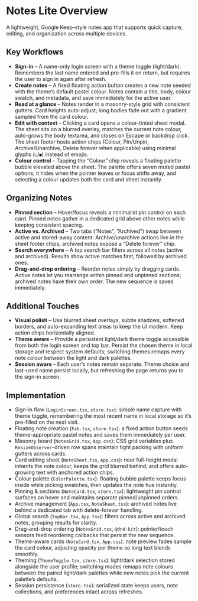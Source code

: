 # Notes Lite Overview

A lightweight, Google Keep–style notes app that supports quick capture, editing, and organization across multiple devices.

## Key Workflows
- **Sign-in** – A name-only login screen with a theme toggle (light/dark). Remembers the last name entered and pre-fills it on return, but requires the user to sign in again after refresh.
- **Create notes** – A fixed floating action button creates a new note seeded with the theme’s default pastel colour. Notes contain a title, body, colour swatch, and metadata, and save immediately for the active user.
- **Read at a glance** – Notes render in a masonry-style grid with consistent gutters. Card heights auto-adjust; long bodies fade out with a gradient sampled from the card colour.
- **Edit with context** – Clicking a card opens a colour-tinted sheet modal. The sheet sits on a blurred overlay, matches the current note colour, auto-grows the body textarea, and closes on Escape or backdrop click. The sheet footer hosts action chips (Colour, Pin/Unpin, Archive/Unarchive, Delete forever when applicable) using minimal glyphs (`○`/`●`) instead of emojis.
- **Colour control** – Tapping the “Colour” chip reveals a floating palette bubble elevated above the sheet. The palette offers seven muted pastel options; it hides when the pointer leaves or focus shifts away, and selecting a colour updates both the card and sheet instantly.

## Organizing Notes
- **Pinned section** – Hover/focus reveals a minimalist pin control on each card. Pinned notes gather in a dedicated grid above other notes while keeping consistent spacing.
- **Active vs. Archived** – Two tabs (“Notes”, “Archived”) swap between active and stored-away content. Archive/unarchive actions live in the sheet footer chips; archived notes expose a “Delete forever” chip.
- **Search everywhere** – A top search bar filters across all notes (active and archived). Results show active matches first, followed by archived ones.
- **Drag-and-drop ordering** – Reorder notes simply by dragging cards. Active notes let you rearrange within pinned and unpinned sections; archived notes have their own order. The new sequence is saved immediately.

## Additional Touches
- **Visual polish** – Use blurred sheet overlays, subtle shadows, softened borders, and auto-expanding text areas to keep the UI modern. Keep action chips horizontally aligned.
- **Theme aware** – Provide a persistent light/dark theme toggle accessible from both the login screen and top bar. Persist the chosen theme in local storage and respect system defaults; switching themes remaps every note colour between the light and dark palettes.
- **Session aware** – Each user’s notes remain separate. Theme choice and last-used name persist locally, but refreshing the page returns you to the sign-in screen.

## Implementation
- Sign-in flow (`LoginScreen.tsx`, `store.tsx`): simple name capture with theme toggle, remembering the most recent name in local storage so it’s pre-filled on the next visit.
- Floating note creation (`Fab.tsx`, `store.tsx`): a fixed action button seeds theme-appropriate pastel notes and saves them immediately per user.
- Masonry board (`NotesGrid.tsx`, `App.css`): CSS grid variables plus `ResizeObserver`-driven row spans maintain tight packing with uniform gutters across cards.
- Card editing sheet (`NoteSheet.tsx`, `App.css`): near full-height modal inherits the note colour, keeps the grid blurred behind, and offers auto-growing text with anchored action chips.
- Colour palette (`ColorPalette.tsx`): floating bubble palette keeps focus inside while picking swatches, then updates the note hue instantly.
- Pinning & sections (`NoteCard.tsx`, `store.tsx`): lightweight pin control surfaces on hover and maintains separate pinned/unpinned orders.
- Archive management (`App.tsx`, `NoteSheet.tsx`): archived notes live behind a dedicated tab with delete-forever handling.
- Global search (`TopBar.tsx`, `App.tsx`): filters across active and archived notes, grouping results for clarity.
- Drag-and-drop ordering (`NotesGrid.tsx`, `@dnd-kit`): pointer/touch sensors feed reordering callbacks that persist the new sequence.
- Theme-aware cards (`NoteCard.tsx`, `App.css`): note preview fades sample the card colour, adjusting opacity per theme so long text blends smoothly.
- Theming (`ThemeToggle.tsx`, `store.tsx`): light/dark selection stored alongside the user profile; switching modes remaps note colours between the paired light/dark palettes while new notes pick the current palette’s defaults.
- Session persistence (`store.tsx`): serialized state keeps users, note collections, and preferences intact across refreshes.
